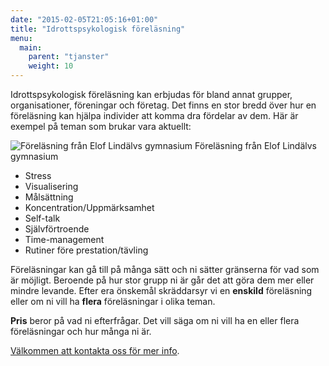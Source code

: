 ```yaml
---
date: "2015-02-05T21:05:16+01:00"
title: "Idrottspsykologisk föreläsning"
menu:
  main:
    parent: "tjanster"
    weight: 10
---
```

Idrottspsykologisk föreläsning kan erbjudas för bland annat grupper, organisationer, föreningar och företag. Det finns en stor bredd över hur en föreläsning kan hjälpa individer att komma dra fördelar av dem. Här är exempel på teman som brukar vara aktuellt:

<div class="image right">
  <img src="/img/forelasning.jpg" alt="Föreläsning från Elof Lindälvs gymnasium" />
  <span class="image__caption">Föreläsning från Elof Lindälvs gymnasium</span>
</div>

- Stress
- Visualisering
- Målsättning
- Koncentration/Uppmärksamhet
- Self-talk
- Självförtroende
- Time-management
- Rutiner före prestation/tävling

Föreläsningar kan gå till på många sätt och ni sätter gränserna för vad som är möjligt. Beroende på hur stor grupp ni är går det att göra dem mer eller mindre levande. Efter era önskemål skräddarsyr vi en **enskild** föreläsning eller om ni vill ha **flera** föreläsningar i olika teman.

**Pris** beror på vad ni efterfrågar. Det vill säga om ni vill ha en eller flera föreläsningar och hur många ni är.

[Välkommen att kontakta oss för mer info](/kontakt/).
